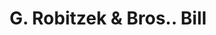 ---
doi: 10.7916/D8V99M6F
date_other: '1890'
date_other_textual: 1890-1899
form: printed ephemera
genre:
- Invoices
name:
- G. Robitzek & Bros.
object_in_context_url: https://biggert.cul.columbia.edu/items/view/ave_biggert_01003
subject_hierarchical_geographic:
- New York, New York, United States
subject_name:
- G. Robitzek & Bros.
title: G. Robitzek & Bros.. Bill
sort_title: G. Robitzek & Bros.. Bill
call_number: ave_biggert_01003
coordinates:
- 40.71277777777778,-74.00583333333333
pid: ave_biggert_01003
identifiers: ave_biggert_01003
thumbnail: https://derivativo-1.library.columbia.edu/iiif/2/ldpd:344465/full/!256,256/0/native.jpg
permalink: /biggert/ave_biggert_01003/
layout: iiif-image-page
---